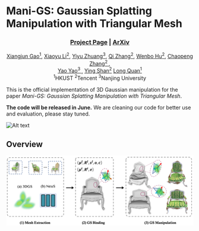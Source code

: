 # Mani-GS: Gaussian Splatting Manipulation with Triangular Mesh

### <p align="center">[Project Page](https://gaoxiangjun.github.io/mani_gs) | [ArXiv](https://arxiv.org/abs/2405.17811)</p>


<p align="center">
<a href="" target="_blank">Xiangjun Gao<sup>1</sup></a>, 
<a href="" target="_blank">Xiaoyu Li<sup>2</sup></a>, 
<a href="" target="_blank">Yiyu Zhuang<sup>3</sup></a>, 
<a href="" target="_blank">Qi Zhang<sup>2</sup></a>, 
<a href="" target="_blank">Wenbo Hu<sup>2</sup></a>, 
<a href="" target="_blank">Chaopeng Zhang<sup>2<i class="fa fa-envelope"> </i></sup></a>, <br>
<a href="" target="_blank">Yao Yao<sup>3<i class="fa fa-envelope"> </i></sup></a></h5>,
<a href="" target="_blank">Ying Shan<sup>2</sup></a>
<a href="" target="_blank">Long Quan<sup>1</sup></a>
<br><sup>1</sup>HKUST <sup>2</sup>Tencent <sup>3</sup>Nanjing University
</p>

This is the official implementation of 3D Gaussian manipulation for the paper *Mani-GS: Gaussian Splatting Manipulation with Triangular Mesh*.

**The code will be released in June.** We are cleaning our code for better use and evaluation, please stay tuned. 


![Alt text](assets/teaser.gif)

## Overview
![Alt text](assets/method_pipeline.png)


